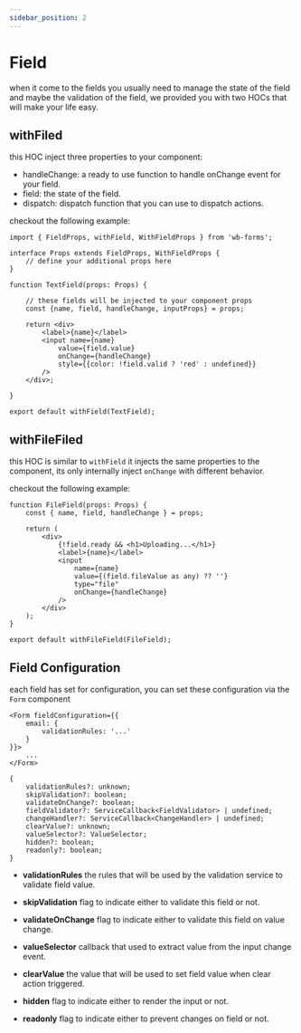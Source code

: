 ```yaml
---
sidebar_position: 2
---
```


# Field

when it come to the fields you usually need to manage the state of the field and maybe the validation of the field, we provided you with two HOCs that will make your life easy.

## withFiled

this HOC inject three properties to your component:

- handleChange: a ready to use function to handle onChange event for your field.
- field: the state of the field.
- dispatch: dispatch function that you can use to dispatch actions.

checkout the following example:

    import { FieldProps, withField, WithFieldProps } from 'wb-forms';

    interface Props extends FieldProps, WithFieldProps {
        // define your additional props here
    }

    function TextField(props: Props) {

        // these fields will be injected to your component props
        const {name, field, handleChange, inputProps} = props;

        return <div>
            <label>{name}</label>
            <input name={name}
                value={field.value}
                onChange={handleChange}
                style={{color: !field.valid ? 'red' : undefined}}
            />
        </div>;

    }

    export default withField(TextField);

## withFileFiled

this HOC is similar to `withField` it injects the same properties to the component, its only internally inject `onChange` with different behavior.

checkout the following example:

    function FileField(props: Props) {
        const { name, field, handleChange } = props;

        return (
            <div>
                {!field.ready && <h1>Uploading...</h1>}
                <label>{name}</label>
                <input
                    name={name}
                    value={(field.fileValue as any) ?? ''}
                    type="file"
                    onChange={handleChange}
                />
            </div>
        );
    }

    export default withFileField(FileField);

## Field Configuration

each field has set for configuration, you can set these configuration via the `Form` component

    <Form fieldConfiguration={{
        email: {
            validationRules: '...'
        }
    }}>
        ...
    </Form>

    {
        validationRules?: unknown;
        skipValidation?: boolean;
        validateOnChange?: boolean;
        fieldValidator?: ServiceCallback<FieldValidator> | undefined;
        changeHandler?: ServiceCallback<ChangeHandler> | undefined;
        clearValue?: unknown;
        valueSelector?: ValueSelector;
        hidden?: boolean;
        readonly?: boolean;
    }

- **validationRules** the rules that will be used by the validation service to validate field value.

- **skipValidation** flag to indicate either to validate this field or not.

- **validateOnChange** flag to indicate either to validate this field on value change.

- **valueSelector** callback that used to extract value from the input change event.

- **clearValue** the value that will be used to set field value when clear action triggered.

- **hidden** flag to indicate either to render the input or not.

- **readonly** flag to indicate either to prevent changes on field or not.
